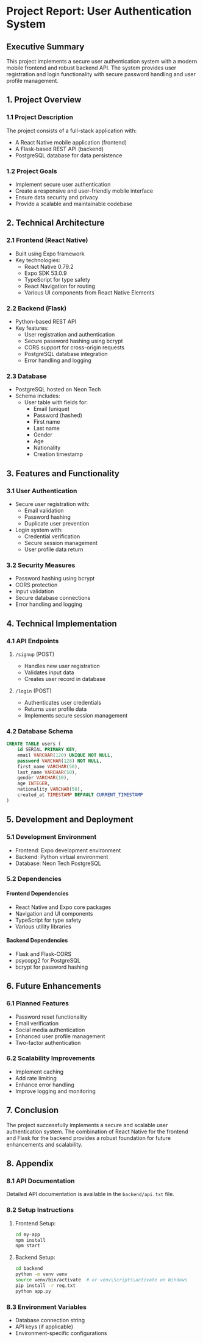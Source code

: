 # Project Report: User Authentication System

## Executive Summary
This project implements a secure user authentication system with a modern mobile frontend and robust backend API. The system provides user registration and login functionality with secure password handling and user profile management.

## 1. Project Overview

### 1.1 Project Description
The project consists of a full-stack application with:
- A React Native mobile application (frontend)
- A Flask-based REST API (backend)
- PostgreSQL database for data persistence

### 1.2 Project Goals
- Implement secure user authentication
- Create a responsive and user-friendly mobile interface
- Ensure data security and privacy
- Provide a scalable and maintainable codebase

## 2. Technical Architecture

### 2.1 Frontend (React Native)
- Built using Expo framework
- Key technologies:
  - React Native 0.79.2
  - Expo SDK 53.0.9
  - TypeScript for type safety
  - React Navigation for routing
  - Various UI components from React Native Elements

### 2.2 Backend (Flask)
- Python-based REST API
- Key features:
  - User registration and authentication
  - Secure password hashing using bcrypt
  - CORS support for cross-origin requests
  - PostgreSQL database integration
  - Error handling and logging

### 2.3 Database
- PostgreSQL hosted on Neon Tech
- Schema includes:
  - User table with fields for:
    - Email (unique)
    - Password (hashed)
    - First name
    - Last name
    - Gender
    - Age
    - Nationality
    - Creation timestamp

## 3. Features and Functionality

### 3.1 User Authentication
- Secure user registration with:
  - Email validation
  - Password hashing
  - Duplicate user prevention
- Login system with:
  - Credential verification
  - Secure session management
  - User profile data return

### 3.2 Security Measures
- Password hashing using bcrypt
- CORS protection
- Input validation
- Secure database connections
- Error handling and logging

## 4. Technical Implementation

### 4.1 API Endpoints
1. `/signup` (POST)
   - Handles new user registration
   - Validates input data
   - Creates user record in database

2. `/login` (POST)
   - Authenticates user credentials
   - Returns user profile data
   - Implements secure session management

### 4.2 Database Schema
```sql
CREATE TABLE users (
    id SERIAL PRIMARY KEY,
    email VARCHAR(120) UNIQUE NOT NULL,
    password VARCHAR(128) NOT NULL,
    first_name VARCHAR(50),
    last_name VARCHAR(50),
    gender VARCHAR(10),
    age INTEGER,
    nationality VARCHAR(50),
    created_at TIMESTAMP DEFAULT CURRENT_TIMESTAMP
)
```

## 5. Development and Deployment

### 5.1 Development Environment
- Frontend: Expo development environment
- Backend: Python virtual environment
- Database: Neon Tech PostgreSQL

### 5.2 Dependencies
#### Frontend Dependencies
- React Native and Expo core packages
- Navigation and UI components
- TypeScript for type safety
- Various utility libraries

#### Backend Dependencies
- Flask and Flask-CORS
- psycopg2 for PostgreSQL
- bcrypt for password hashing

## 6. Future Enhancements

### 6.1 Planned Features
- Password reset functionality
- Email verification
- Social media authentication
- Enhanced user profile management
- Two-factor authentication

### 6.2 Scalability Improvements
- Implement caching
- Add rate limiting
- Enhance error handling
- Improve logging and monitoring

## 7. Conclusion
The project successfully implements a secure and scalable user authentication system. The combination of React Native for the frontend and Flask for the backend provides a robust foundation for future enhancements and scalability.

## 8. Appendix

### 8.1 API Documentation
Detailed API documentation is available in the `backend/api.txt` file.

### 8.2 Setup Instructions
1. Frontend Setup:
   ```bash
   cd my-app
   npm install
   npm start
   ```

2. Backend Setup:
   ```bash
   cd backend
   python -m venv venv
   source venv/bin/activate  # or venv\Scripts\activate on Windows
   pip install -r req.txt
   python app.py
   ```

### 8.3 Environment Variables
- Database connection string
- API keys (if applicable)
- Environment-specific configurations 